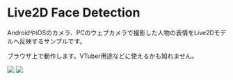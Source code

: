 ﻿# Live2D Face Detection

AndroidやiOSのカメラ、PCのウェブカメラで撮影した人物の表情をLive2Dモデルへ反映するサンプルです。

ブラウザ上で動作します。VTuber用途などに使えるかも知れません。

<img src="https://raw.githubusercontent.com/t-takasaka/live2d-clmtrackr/master/demo.gif">

<img src="https://raw.githubusercontent.com/t-takasaka/live2d-clmtrackr/master/demo2.gif">






